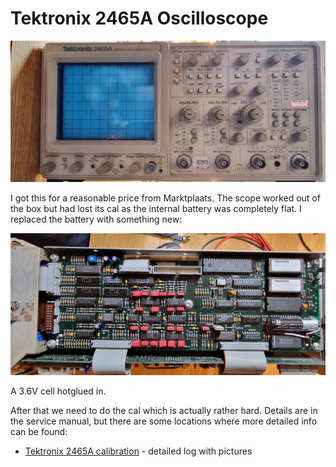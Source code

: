 # Tektronix 2465A Oscilloscope

![image-20240717-195743.png](image-20240717-195743.png)

I got this for a reasonable price from Marktplaats. The scope worked out of the box but had lost its cal as the internal battery was completely flat. I replaced the battery with something new:

![image-20240717-195824.png](image-20240717-195824.png)

A 3.6V cell hotglued in.

After that we need to do the cal which is actually rather hard. Details are in the service manual, but there are some locations where more detailed info can be found:

- [Tektronix 2465A calibration](https://www.wb0smx.net/search/label/Tektronix%202465A) - detailed log with pictures
